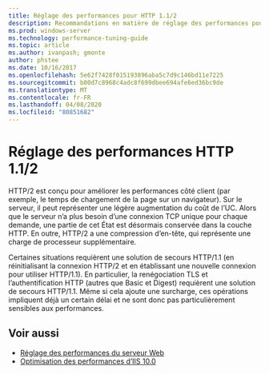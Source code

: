 ```yaml
---
title: Réglage des performances pour HTTP 1.1/2
description: Recommandations en matière de réglage des performances pour HTTP 1.1/2
ms.prod: windows-server
ms.technology: performance-tuning-guide
ms.topic: article
ms.author: ivanpash; gmonte
author: phstee
ms.date: 10/16/2017
ms.openlocfilehash: 5e62f7428f015193896aba5c7d9c146bd11e7225
ms.sourcegitcommit: b00d7c8968c4adc8f699dbee694afe6ed36bc9de
ms.translationtype: MT
ms.contentlocale: fr-FR
ms.lasthandoff: 04/08/2020
ms.locfileid: "80851682"
---
```

# <a name="performance-tuning-http-112"></a>Réglage des performances HTTP 1.1/2

HTTP/2 est conçu pour améliorer les performances côté client (par exemple, le temps de chargement de la page sur un navigateur). Sur le serveur, il peut représenter une légère augmentation du coût de l’UC. Alors que le serveur n’a plus besoin d’une connexion TCP unique pour chaque demande, une partie de cet État est désormais conservée dans la couche HTTP. En outre, HTTP/2 a une compression d’en-tête, qui représente une charge de processeur supplémentaire.

Certaines situations requièrent une solution de secours HTTP/1.1 (en réinitialisant la connexion HTTP/2 et en établissant une nouvelle connexion pour utiliser HTTP/1.1). En particulier, la renégociation TLS et l’authentification HTTP (autres que Basic et Digest) requièrent une solution de secours HTTP/1.1. Même si cela ajoute une surcharge, ces opérations impliquent déjà un certain délai et ne sont donc pas particulièrement sensibles aux performances.

## <a name="see-also"></a>Voir aussi
- [Réglage des performances du serveur Web](index.md) 
- [Optimisation des performances d’IIS 10.0](tuning-iis-10.md)